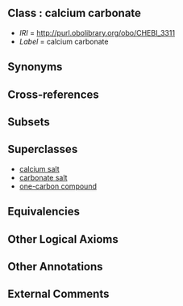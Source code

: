 
## Class : calcium carbonate

 * *IRI* = http://purl.obolibrary.org/obo/CHEBI_3311
 * *Label* = calcium carbonate

## Synonyms


## Cross-references


## Subsets


## Superclasses

 * [calcium salt](../../CHEBI/56/CHEBI_35156.md)
 * [carbonate salt](../../CHEBI/21/CHEBI_46721.md)
 * [one-carbon compound](../../CHEBI/08/CHEBI_64708.md)

## Equivalencies


## Other Logical Axioms


## Other Annotations


## External Comments


